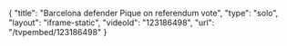 {
    "title": "Barcelona defender Pique on referendum vote",
    "type": "solo",
    "layout": "iframe-static",
    "videoId": "123186498",
    "url": "\/tvpembed\/123186498"
}